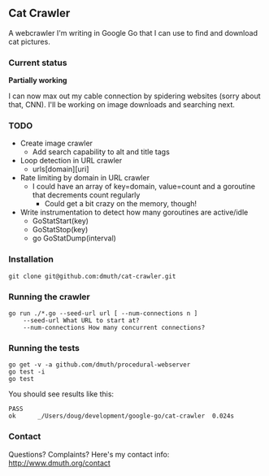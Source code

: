 ## Cat Crawler

A webcrawler I'm writing in Google Go that I can use to find and download cat pictures.

### Current status

**Partially working** 

I can now max out my cable connection by spidering websites (sorry about that, CNN).
I'll be working on image downloads and searching next.


### TODO

- Create image crawler
  - Add search capability to alt and title tags
- Loop detection in URL crawler
	- urls[domain][uri]
- Rate limiting by domain in URL crawler
	- I could have an array of key=domain, value=count and a goroutine that decrements count regularly
		- Could get a bit crazy on the memory, though!
- Write instrumentation to detect how many goroutines are active/idle
	- GoStatStart(key)
	- GoStatStop(key)
	- go GoStatDump(interval)

### Installation

    git clone git@github.com:dmuth/cat-crawler.git
    
### Running the crawler
	go run ./*.go --seed-url url [ --num-connections n ]
		--seed-url What URL to start at?
		--num-connections How many concurrent connections?

### Running the tests

    go get -v -a github.com/dmuth/procedural-webserver
    go test -i
    go test

You should see results like this:

    PASS
    ok      _/Users/doug/development/google-go/cat-crawler  0.024s

### Contact

Questions? Complaints? Here's my contact info: http://www.dmuth.org/contact





